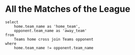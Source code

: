 # All the Matches of the League

```
select
    home.team_name as 'home_team',
    opponent.team_name as 'away_team'
from
    Teams home cross join Teams opponent
where
    home.team_name != opponent.team_name
```
